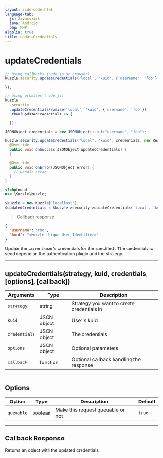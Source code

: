 ```yaml
---
layout: side-code.html
language-tab:
  js: Javascript
  java: Android
  php: PHP
algolia: true
title: updateCredentials
---
```


# updateCredentials

```js
// Using callbacks (node.js or browser)
kuzzle.security.updateCredentials('local', 'kuid', {'username': 'foo'}, function (error, updatedCredentials) {

});

// Using promises (node.js)
kuzzle
  .security
  .updateCredentialsPromise('local', 'kuid', {'username': 'foo'})
  .then(updatedCredentials => {

  });
```

```java
JSONObject credentials = new JSONObject().put("username", "foo");

kuzzle.security.updateCredentials("local", "kuid", credentials, new ResponseListener<JSONObject>() {
  @Override
  public void onSuccess(JSONObject updatedCredentials) {
  }

  @Override
  public void onError(JSONObject error) {
    // Handle error
  }
}
```

```php
<?phpfound
use \Kuzzle\Kuzzle;

$kuzzle = new Kuzzle('localhost');
$updatedCredentials = $kuzzle->security->updateCredentials('local', 'kuid', ['username' => 'foo']);

```

> Callback response

```json
{
  "username": "foo",
  "kuid": "<Kuzzle Unique User Identifier>"
}
```

Update the current user's credentials for the specified <strategy>. The credentials to send depend on the authentication plugin and the strategy.

---

## updateCredentials(strategy, kuid, credentials, [options], [callback])

| Arguments | Type | Description
|-----------|------|------------
| `strategy` | string | Strategy you want to create credentials in
| `kuid` | JSON object | User's kuid
| `credentials` | JSON object | The credentials
| `options` | JSON object | Optional parameters
| `callback`| function | Optional callback handling the response

---

## Options

| Option | Type | Description | Default
|--------|------|-------------|---------
| `queuable` | boolean | Make this request queuable or not  | `true`

---

## Callback Response

Returns an object with the updated credentials.
